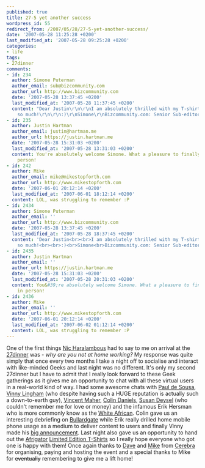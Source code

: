 ```yaml
---
published: true
title: 27-5 yet another success
wordpress_id: 55
redirect_from: /2007/05/28/27-5-yet-another-success/
date: '2007-05-28 11:25:28 +0200'
last_modified_at: '2007-05-28 09:25:28 +0200'
categories:
- life
tags:
- 27dinner
comments:
- id: 234
  author: Simone Puterman
  author_email: sub@bizcommunity.com
  author_url: http://www.bizcommunity.com
  date: '2007-05-28 13:37:45 +0200'
  last_modified_at: '2007-05-28 11:37:45 +0200'
  content: "Dear Justin\r\n\r\nI am absolutely thrilled with my T-shirt - thanks ever
    so much!\r\n\r\n:)\r\nSimone\r\nBizcommunity.com: Senior Sub-editor"
- id: 235
  author: Justin Hartman
  author_email: justin@hartman.me
  author_url: https://justin.hartman.me
  date: '2007-05-28 15:31:03 +0200'
  last_modified_at: '2007-05-28 13:31:03 +0200'
  content: You're absolutely welcome Simone. What a pleasure to finally meet you in
    person!
- id: 242
  author: Mike
  author_email: mike@mikestopforth.com
  author_url: http://www.mikestopforth.com
  date: '2007-06-01 20:12:14 +0200'
  last_modified_at: '2007-06-01 18:12:14 +0200'
  content: LOL, was struggling to remember :P
- id: 2434
  author: Simone Puterman
  author_email: ''
  author_url: http://www.bizcommunity.com
  date: '2007-05-28 13:37:45 +0200'
  last_modified_at: '2007-05-28 18:37:45 +0200'
  content: 'Dear Justin<br><br>I am absolutely thrilled with my T-shirt - thanks ever
    so much!<br><br>:)<br>Simone<br>Bizcommunity.com: Senior Sub-editor'
- id: 2435
  author: Justin Hartman
  author_email: ''
  author_url: https://justin.hartman.me
  date: '2007-05-28 15:31:03 +0200'
  last_modified_at: '2007-05-28 20:31:03 +0200'
  content: You&#39;re absolutely welcome Simone. What a pleasure to finally meet you
    in person!
- id: 2436
  author: Mike
  author_email: ''
  author_url: http://www.mikestopforth.com
  date: '2007-06-01 20:12:14 +0200'
  last_modified_at: '2007-06-02 01:12:14 +0200'
  content: LOL, was struggling to remember :P
---
```

One of the first things <a href="http://nicharalambous.com/">Nic Haralambous</a> had to say to me on arrival at the <a href="http://27dinner.pbwiki.com/">27dinner</a> was - <em>why are you not at home working?</em> My response was quite simply that once every two months I take a night off to socialise and interact with like-minded Geeks and last night was no different.
It's only my second 27dinner but I have to admit that I really look forward to these Geek gatherings as it gives me an opportunity to chat with all these virtual users in a real-world kind of way. I had some awesome chats with <a href="http://blogs.thetimes.co.za/desousa">Paul de Sousa</a>, <a href="http://www.vinnylingham.com/">Vinny Lingham</a> (who despite having such a HUGE reputation is actually such a down-to-earth guy), <a href="http://vincentmaher.com">Vincent Maher</a>, <a href="http://blog.colindaniels.co.za/">Colin Daniels</a>, <a href="http://how-to-become-a-serial-dater.blogspot.com/">Susan Deysel</a> (who couldn't remember me for love or money) and the infamous Erik Hersman who is more commonly know as the <a href="http://www.whiteafrican.com/">White African</a>.
Colin gave us an interesting debriefing on <a href="http://www.facebook.com/group.php?gid=2445995529">Bullardgate</a> while Erik really drilled home mobile phone usage as a medium to deliver content to users and finally Vinny made his <a href="http://www.vinnylingham.com/2007/05/the-road-ahead-for-me.html">big announcement</a>.
Last night also gave us an opportunity to hand out the <a href="http://afrigator.com">Afrigator</a> <a href="http://blog.afrigator.com/2007/04/26/win-an-apple-ipod-with-afrigator/">Limited Edition T-Shirts</a> so I really hope everyone who got one is happy with them!
Once again thanks to <a href="http://daveduarte.co.za">Dave</a> and <a href="http://mikestopforth.com">Mike</a> from <a href="http://www.cerebra.co.za">Cerebra</a> for organising, paying and hosting the event and a special thanks to Mike for <strike>eventually</strike> remembering to give me a lift home!
